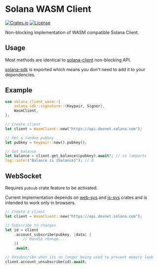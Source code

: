# Solana WASM Client

[![Crates.io](https://img.shields.io/crates/v/solana-client-wasm.svg)](https://crates.io/crates/solana-client-wasm) [![License](https://img.shields.io/badge/license-Apache%202.0-blue.svg)](https://github.com/solana-playground/solana-playground/blob/master/LICENSE-APACHE)

Non-blocking implementation of WASM compatible Solana Client.

## Usage

Most methods are identical to [solana-client](https://docs.rs/solana-client/1.11.0/solana_client/nonblocking/rpc_client/struct.RpcClient.html) non-blocking API.

[solana-sdk](https://docs.rs/solana-sdk/1.14.16/solana_sdk/index.html) is exported which means you don't need to add it to your dependencies.

## Example

```rust
use solana_client_wasm::{
    solana_sdk::signature::{Keypair, Signer},
    WasmClient,
};

// Create client
let client = WasmClient::new("https://api.devnet.solana.com");

// Get a random pubkey
let pubkey = Keypair::new().pubkey();

// Get balance
let balance = client.get_balance(&pubkey).await?; // in lamports
log::info!("Balance is {balance}"); // 0
```

## WebSocket

Requires `pubsub` crate feature to be activated.

Current implementation depends on [web-sys](https://docs.rs/web-sys/0.3.60/web_sys/) and [js-sys](https://docs.rs/js-sys/0.3.60/js_sys/) crates and is intended to work only in browsers.

```rust
// Create a client
let client = WasmClient::new("https://api.devnet.solana.com");

// Subscribe to changes
let id = client
    .account_subscribe(pubkey, |data| {
        // Handle change...
    })
    .await;

// Unsubscribe when its no longer being used to prevent memory leak
client.account_unsubscribe(id).await;
```
